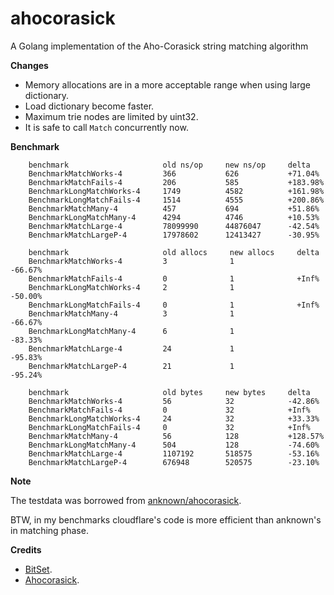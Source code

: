 ahocorasick
===========

A Golang implementation of the Aho-Corasick string matching algorithm

**Changes**

- Memory allocations are in a more acceptable range when using large dictionary.
- Load dictionary become faster.
- Maximum trie nodes are limited by uint32.
- It is safe to call `Match` concurrently now.

**Benchmark**

```
    benchmark                     old ns/op     new ns/op     delta
    BenchmarkMatchWorks-4         366           626           +71.04%
    BenchmarkMatchFails-4         206           585           +183.98%
    BenchmarkLongMatchWorks-4     1749          4582          +161.98%
    BenchmarkLongMatchFails-4     1514          4555          +200.86%
    BenchmarkMatchMany-4          457           694           +51.86%
    BenchmarkLongMatchMany-4      4294          4746          +10.53%
    BenchmarkMatchLarge-4         78099990      44876047      -42.54%
    BenchmarkMatchLargeP-4        17978602      12413427      -30.95%
    
    benchmark                     old allocs     new allocs     delta
    BenchmarkMatchWorks-4         3              1              -66.67%
    BenchmarkMatchFails-4         0              1              +Inf%
    BenchmarkLongMatchWorks-4     2              1              -50.00%
    BenchmarkLongMatchFails-4     0              1              +Inf%
    BenchmarkMatchMany-4          3              1              -66.67%
    BenchmarkLongMatchMany-4      6              1              -83.33%
    BenchmarkMatchLarge-4         24             1              -95.83%
    BenchmarkMatchLargeP-4        21             1              -95.24%
    
    benchmark                     old bytes     new bytes     delta
    BenchmarkMatchWorks-4         56            32            -42.86%
    BenchmarkMatchFails-4         0             32            +Inf%
    BenchmarkLongMatchWorks-4     24            32            +33.33%
    BenchmarkLongMatchFails-4     0             32            +Inf%
    BenchmarkMatchMany-4          56            128           +128.57%
    BenchmarkLongMatchMany-4      504           128           -74.60%
    BenchmarkMatchLarge-4         1107192       518575        -53.16%
    BenchmarkMatchLargeP-4        676948        520575        -23.10%
```

**Note**

The testdata was borrowed from [anknown/ahocorasick](https://github.com/anknown/ahocorasick).

BTW, in my benchmarks cloudflare's code is more efficient than anknown's in matching phase.

**Credits**

- [BitSet](https://github.com/willf/bitset).
- [Ahocorasick](https://github.com/cloudflare/ahocorasick).
